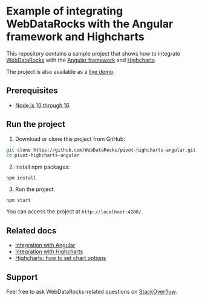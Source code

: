 # Example of integrating WebDataRocks with the Angular framework and Highcharts

This repository contains a sample project that shows how to integrate [WebDataRocks](https://www.webdatarocks.com/) with the [Angular framework](https://angular.io/) and [Highcharts](https://www.highcharts.com/).

The project is also available as a [live demo](https://codesandbox.io/s/qko3pl0mxw).

## Prerequisites

- [Node.js 10 through 16](https://nodejs.org/en/)


## Run the project
1. Download or clone this project from GitHub:
```bash
git clone https://github.com/WebDataRocks/pivot-highcharts-angular.git
cd pivot-highcharts-angular
```
2. Install npm packages:
```
npm install
```
3. Run the project:
```
npm start
```

You can access the project at `http://localhost:4200/`.

## Related docs

* [Integration with Angular](https://www.webdatarocks.com/doc/integration-with-angular/)
* [Integration with Highcharts](https://www.webdatarocks.com/doc/integration-with-highcharts/)
* [Highcharts: how to set chart options](https://www.highcharts.com/docs/getting-started/how-to-set-options)

## Support
Feel free to ask WebDataRocks-related questions on [StackOverflow](https://stackoverflow.com/questions/tagged/webdatarocks).
